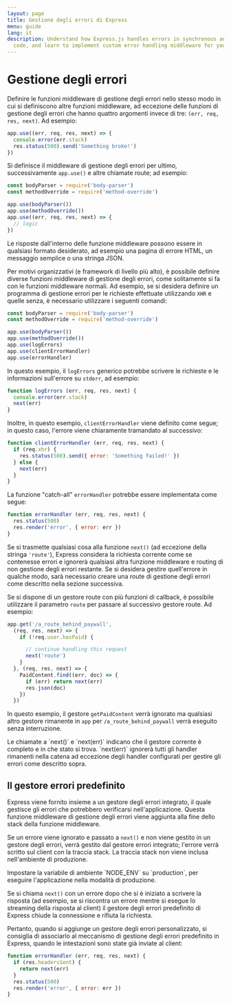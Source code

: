 ```yaml
---
layout: page
title: Gestione degli errori di Express
menu: guide
lang: it
description: Understand how Express.js handles errors in synchronous and asynchronous
  code, and learn to implement custom error handling middleware for your applications.
---
```


# Gestione degli errori

Definire le funzioni middleware di gestione degli errori nello stesso modo in cui si definiscono altre funzioni middleware,
ad eccezione delle funzioni di gestione degli errori che hanno quattro argomenti invece di tre:
`(err, req, res, next)`. Ad esempio:

```js
app.use((err, req, res, next) => {
  console.error(err.stack)
  res.status(500).send('Something broke!')
})
```

Si definisce il middleware di gestione degli errori per ultimo, successivamente `app.use()` e altre chiamate route; ad esempio:

```js
const bodyParser = require('body-parser')
const methodOverride = require('method-override')

app.use(bodyParser())
app.use(methodOverride())
app.use((err, req, res, next) => {
  // logic
})
```

Le risposte dall'interno delle funzione middleware possono essere in qualsiasi formato desiderato, ad esempio una pagina di errore HTML, un messaggio semplice o una stringa JSON.

Per motivi organizzativi (e framework di livello più alto), è possibile definire
diverse funzioni middleware di gestione degli errori, come solitamente si fa con
le funzioni middleware normali. Ad esempio, se si desidera definire un programma di gestione errori per le richieste
effettuate utilizzando `XHR` e quelle senza, è necessario utilizzare i seguenti comandi:

```js
const bodyParser = require('body-parser')
const methodOverride = require('method-override')

app.use(bodyParser())
app.use(methodOverride())
app.use(logErrors)
app.use(clientErrorHandler)
app.use(errorHandler)
```

In questo esempio, il `logErrors` generico potrebbe scrivere le richieste e le informazioni sull'errore
su `stderr`, ad esempio:

```js
function logErrors (err, req, res, next) {
  console.error(err.stack)
  next(err)
}
```

Inoltre, in questo esempio, `clientErrorHandler` viene definito come segue; in questo caso, l'errore viene chiaramente tramandato al successivo:

```js
function clientErrorHandler (err, req, res, next) {
  if (req.xhr) {
    res.status(500).send({ error: 'Something failed!' })
  } else {
    next(err)
  }
}
```
La funzione "catch-all" `errorHandler` potrebbe essere implementata come segue:

```js
function errorHandler (err, req, res, next) {
  res.status(500)
  res.render('error', { error: err })
}
```

Se si trasmette qualsiasi cosa alla funzione `next()` (ad eccezione della stringa `'route'`), Express considera la richiesta corrente come se contenesse errori e ignorerà qualsiasi altra funzione middleware e routing di non gestione degli errori restante. Se si desidera gestire quell'errore in qualche modo, sarà necessario creare una route di gestione degli errori come descritto nella sezione successiva.

Se si dispone di un gestore route con più funzioni di callback, è possibile utilizzare il parametro `route` per passare al successivo gestore route.  Ad esempio:

```js
app.get('/a_route_behind_paywall',
  (req, res, next) => {
    if (!req.user.hasPaid) {

      // continue handling this request
      next('route')
    }
  }, (req, res, next) => {
    PaidContent.find((err, doc) => {
      if (err) return next(err)
      res.json(doc)
    })
  })
```
In questo esempio, il gestore `getPaidContent` verrà ignorato ma qualsiasi altro gestore rimanente in `app` per `/a_route_behind_paywall` verrà eseguito senza interruzione.

<div class="doc-box doc-info" markdown="1">
Le chiamate a `next()` e `next(err)` indicano che il gestore corrente è completo e in che stato si trova.  `next(err)` ignorerà tutti gli handler rimanenti nella catena ad eccezione degli handler configurati per gestire gli errori come descritto sopra.
</div>

## Il gestore errori predefinito

Express viene fornito insieme a un gestore degli errori integrato, il quale gestisce gli errori che potrebbero verificarsi nell'applicazione. Questa funzione middleware di gestione degli errori viene aggiunta alla fine dello stack della funzione middleware.

Se un errore viene ignorato e passato a `next()` e non viene gestito in un gestore
degli errori, verrà gestito dal gestore errori integrato; l'errore verrà scritto sul client con la traccia
stack. La traccia stack non viene inclusa nell'ambiente di produzione.

<div class="doc-box doc-info" markdown="1">
Impostare la variabile di ambiente `NODE_ENV` su `production`, per eseguire l'applicazione nella modalità di produzione.
</div>

Se si chiama `next()` con un errore dopo che si è iniziato a scrivere la risposta
(ad esempio, se si riscontra un errore mentre si esegue lo streaming della
risposta al client) il gestore degli errori predefinito di Express chiude la connessione
e rifiuta la richiesta.

Pertanto, quando si aggiunge un gestore degli errori personalizzato, si consiglia di associarlo al meccanismo
di gestione degli errori predefinito in Express, quando le intestazioni
sono state già inviate al client:

```js
function errorHandler (err, req, res, next) {
  if (res.headersSent) {
    return next(err)
  }
  res.status(500)
  res.render('error', { error: err })
}
```
